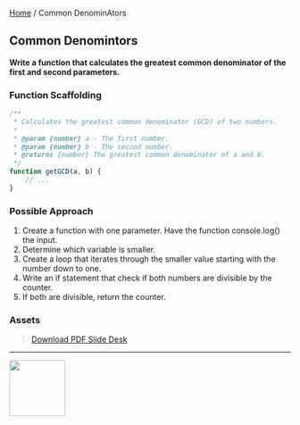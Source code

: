 [Home](/) / Common DenominAtors

<style>@import url("//readme.codeadam.ca/readme.css");</style>

## Common Denomintors

**Write a function that calculates the greatest common denominator of the first and second parameters.**

### Function Scaffolding

```javascript
/**
 * Calculates the greatest common denominator (GCD) of two numbers.
 *
 * @param {number} a - The first number.
 * @param {number} b - The second number.
 * @returns {number} The greatest common denominator of a and b.
 */
function getGCD(a, b) {
    // ...
}
```

### Possible Approach

1. Create a function with one parameter. Have the function console.log() the input.
2. Determine which variable is smaller. 
3. Create a loop that iterates through the smaller value starting with the number down to one. 
4. Write an if statement that check if both numbers are divisible by the counter. 
5. If both are divisible, return the counter. 

### Assets

> [Download PDF Slide Desk](/pdfs/common-denominator.pdf)

---

<a href="https://codeadam.ca">
<img src="https://cdn.codeadam.ca/images@1.0.0/codeadam-logo-coloured-horizontal.png" width="100">
</a>






